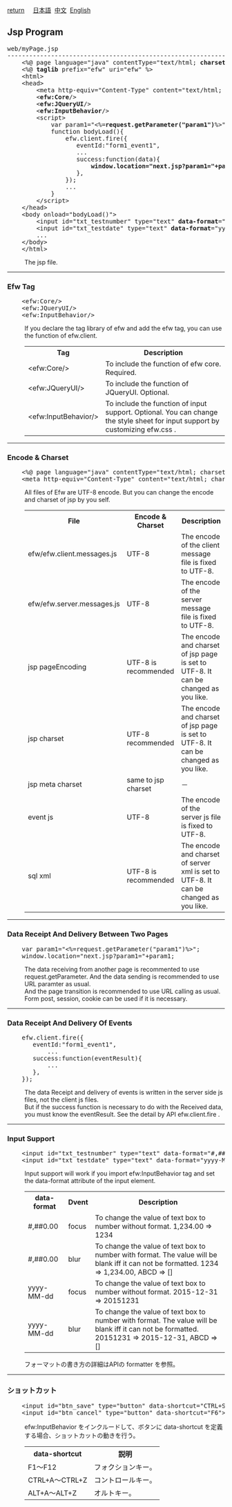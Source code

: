 <a href="../file_list.md">return</a>
&nbsp;&nbsp;&nbsp;&nbsp;<a href="../../日本語/file_list/myPage.jsp.md">日本語</a>
&nbsp;<a href="../../中文/file_list/myPage.jsp.md">中文</a>
&nbsp;<a href="../../English/file_list/myPage.jsp.md">English</a>
<H2><A NAME="efw.jsp">Jsp Program</A></H2>
<pre>
web/myPage.jsp
--------------------------------------------------------------------------------
    &lt;%@ page language="java" contentType="text/html; <b>charset</b>=UTF-8" <b>pageEncoding</b>="UTF-8"%&gt;
    &lt;%@ <b>taglib</b> prefix="efw" uri="efw" %&gt;
    &lt;html&gt;
    &lt;head&gt;
        &lt;meta http-equiv="Content-Type" content="text/html; <b>charset</b>=UTF-8"/&gt;
        &lt;<b>efw:Core</b>/&gt;
        &lt;<b>efw:JQueryUI</b>/&gt;
        &lt;<b>efw:InputBehavior</b>/&gt;
        &lt;script&gt;
            var param1="&lt;%=<b>request.getParameter("param1")</b>%&gt;";
            function bodyLoad(){
                efw.client.fire({
                   eventId:"form1_event1",
                   ...
                   success:function(data){
                       <b>window.location="next.jsp?param1="+param1</b>;
                   },
                });
                ...
            }
        &lt;/script&gt;
    &lt;/head&gt;
    &lt;body onload="bodyLoad()"&gt;
        &lt;input id="txt_testnumber" type="text" <b>data-format</b>="#,##0.00"&gt;
        &lt;input id="txt_testdate" type="text" <b>data-format</b>="yyyy-MM-dd"&gt;
        ...
    &lt;/body&gt;
    &lt;/html&gt;
</pre>
<DL>
<DD>The jsp file.<br>
</DL></DD>
<HR>


<H3><A NAME="efw.jsp.taglib">Efw Tag</A></H3>
<pre>
    &lt;efw:Core/&gt;
    &lt;efw:JQueryUI/&gt;
    &lt;efw:InputBehavior/&gt;
</pre>

<DL>
<DD>
If you declare the tag library of efw and add the efw tag, you can use the function of efw.client.<br>

<table>
<tr>
	<th>Tag</th>
	<th>Description</th>
</tr>
<tr>
	<td>&lt;efw:Core/&gt;</td>
	<td>To include the function of efw core. Required. </td>
</tr>
<tr>
	<td>&lt;efw:JQueryUI/&gt;</td>
	<td>To include the function of JQueryUI. Optional. </td>
</tr>
<tr>
	<td>&lt;efw:InputBehavior/&gt;</td>
	<td>To include the function of input support. Optional. You can change the style sheet for input support by customizing efw.css .</td>
</tr>
</table>
</DL></DD>
<HR>


<H3><A NAME="efw.jsp.charset">Encode & Charset</A></H3>
<pre>
    &lt;%@ page language="java" contentType="text/html; charset=UTF-8" pageEncoding="UTF-8"%&gt;
    &lt;meta http-equiv="Content-Type" content="text/html; charset=UTF-8"/&gt;
</pre>
<DL>
<DD>
All files of Efw are UTF-8 encode. But you can change the encode and charset of jsp by you self. <br>

<table>
<tr>
	<th>File</th>
	<th>Encode & Charset</th>
	<th>Description</th>
</tr>
<tr>
	<td>efw/efw.client.messages.js</td>
	<td>UTF-8</td>
	<td>The encode of the client message file is fixed to UTF-8. </td>
</tr>
<tr>
	<td>efw/efw.server.messages.js</td>
	<td>UTF-8</td>
	<td>The encode of the server message file is fixed to UTF-8. </td>
</tr>
<tr>
	<td>jsp pageEncoding</td>
	<td>UTF-8 is recommended</td>
	<td>The encode and charset of jsp page is set to UTF-8. It can be changed as you like. </td>
</tr>
<tr>
	<td>jsp charset</td>
	<td>UTF-8 recommended</td>
	<td>The encode and charset of jsp page is set to UTF-8. It can be changed as you like. </td>
</tr>
<tr>
	<td>jsp meta charset</td>
	<td>same to jsp charset</td>
	<td>－</td>
</tr>
<tr>
	<td>event js</td>
	<td>UTF-8</td>
	<td>The encode of the server js file is fixed to UTF-8. </td>
</tr>
<tr>
	<td>sql xml</td>
	<td>UTF-8 is recommended</td>
	<td>The encode and charset of server xml is set to UTF-8. It can be changed as you like. </td>
</tr>

</table>
</DL></DD>
<HR>

<H3><A NAME="efw.jsp.charset">Data Receipt And Delivery Between Two Pages</A></H3>
<pre>
    var param1="&lt;%=request.getParameter("param1")%&gt;";
    window.location="next.jsp?param1="+param1;
</pre>
<DL>
<DD>
The data receiving from another page is recommented to use request.getParameter. And the data sending is recommended to use URL paramter as usual.<br>
And the page transition is recommended to use URL calling as usual. Form post, session, cookie can be used if it is necessary.<br>
</DL></DD>
<HR>

<H3><A NAME="efw.jsp.event">Data Receipt And Delivery Of Events</A></H3>
<pre>
    efw.client.fire({
       eventId:"form1_event1",
           ...
       success:function(eventResult){
           ...
       },
    });
</pre>
<DL>
<DD>
The data Receipt and delivery of events is written in the server side js files,  not the client js files.<br>
But if the success function is necessary to do with the Received data, you must know the eventResult. See the detail by API efw.client.fire .
</DL></DD>
<HR>

<H3><A NAME="efw.jsp.dataFormat">Input Support</A></H3>
<pre>
    &lt;input id="txt_testnumber" type="text" data-format="#,##0.00"&gt;
    &lt;input id="txt_testdate" type="text" data-format="yyyy-MM-dd"&gt;
</pre>
<DL>
<DD>
Input support will work if you import efw:InputBehavior tag and set the data-format attribute of the input element.<br>
<table>
<tr>
	<th>data-format</th>
	<th>Dvent</th>
	<th>Description</th>
</tr>
<tr>
	<td>#,##0.00</td>
	<td>focus</td>
	<td>To change the value of text box to number without format. 1,234.00 ⇒ 1234</td>
</tr>
<tr>
	<td>#,##0.00</td>
	<td>blur</td>
	<td>To change the value of text box to number with format. The value will be blank iff it can not be formatted. 1234 ⇒ 1,234.00, ABCD ⇒ []</td>
</tr>
<tr>
	<td>yyyy-MM-dd</td>
	<td>focus</td>
	<td>To change the value of text box to number without format. 2015-12-31 ⇒ 20151231</td>
</tr>
<tr>
	<td>yyyy-MM-dd</td>
	<td>blur</td>
	<td>To change the value of text box to number with format. The value will be blank iff it can not be formatted. 20151231 ⇒ 2015-12-31, ABCD ⇒ []</td>
</tr>
</table>
フォーマットの書き方の詳細はAPIの formatter を参照。
</DL></DD>
<HR>

<H3><A NAME="efw.jsp.shortCut">ショットカット</A></H3>
<pre>
    &lt;input id="btn_save" type="button" data-shortcut="CTRL+S"&gt;
    &lt;input id="btn_cancel" type="button" data-shortcut="F6"&gt;
</pre>
<DL>
<DD>
efw:InputBehavior をインクルードして、ボタンに data-shortcut を定義する場合、ショットカットの動きを行う。<br>
<table>
<tr>
	<th>data-shortcut</th>
	<th>説明</th>
</tr>
<tr>
	<td>F1～F12</td>
	<td>フォクションキー。</td>
</tr>
<tr>
	<td>CTRL+A～CTRL+Z</td>
	<td>コントロールキー。</td>
</tr>
<tr>
	<td>ALT+A～ALT+Z</td>
	<td>オルトキー。</td>
</tr>
</table>
</DL></DD>
